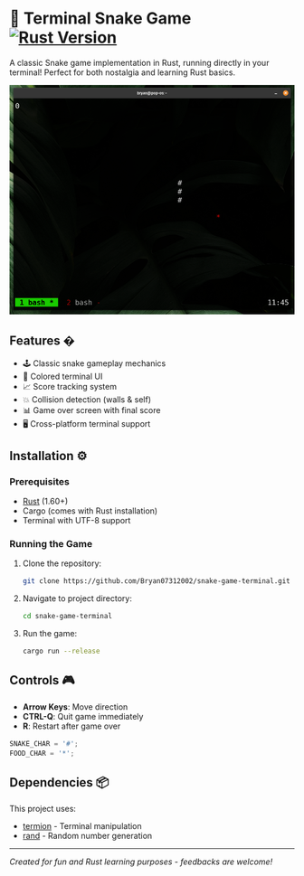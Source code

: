 # 🐍 Terminal Snake Game [![Rust Version](https://img.shields.io/badge/Rust-1.60%2B-orange?logo=rust)](https://rust-lang.org)

A classic Snake game implementation in Rust, running directly in your terminal! Perfect for both nostalgia and learning Rust basics.

![Gameplay Demo](./docs/example_image.png)

## Features �
- 🕹️ Classic snake gameplay mechanics
- 🎨 Colored terminal UI
- 📈 Score tracking system
- 💥 Collision detection (walls & self)
- 📊 Game over screen with final score
- 🖥️ Cross-platform terminal support

## Installation ⚙️

### Prerequisites
- [Rust](https://www.rust-lang.org/tools/install) (1.60+)
- Cargo (comes with Rust installation)
- Terminal with UTF-8 support

### Running the Game
1. Clone the repository:
   ```bash
   git clone https://github.com/Bryan07312002/snake-game-terminal.git
   ```
2. Navigate to project directory:
   ```bash
   cd snake-game-terminal
   ```
3. Run the game:
   ```bash
   cargo run --release
   ```

## Controls 🎮
- **Arrow Keys**: Move direction
- **CTRL-Q**: Quit game immediately
- **R**: Restart after game over

```rust
SNAKE_CHAR = '#';
FOOD_CHAR = '*';
```

## Dependencies 📦
This project uses:
- [termion](https://crates.io/crates/termion) - Terminal manipulation
- [rand](https://crates.io/crates/rand) - Random number generation

---

*Created for fun and Rust learning purposes - feedbacks are welcome!*
